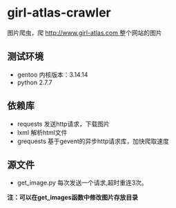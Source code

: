 girl-atlas-crawler
==================

图片爬虫，爬 [http://www.girl-atlas.com ](http://www.girl-atlas.com) 整个网站的图片

## 测试环境 ##

* gentoo 内核版本：3.14.14
* python 2.7.7

## 依赖库 ##

* requests 发送http请求，下载图片
* lxml 解析html文件
* grequests 基于gevent的异步http请求库，加快爬取速度

## 源文件 ##

* get_image.py 每次发送一个请求,超时重连3次。

**注：可以在get_images函数中修改图片存放目录**
